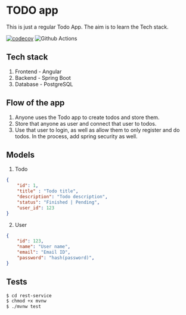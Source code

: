 # TODO app

This is just a regular Todo App. The aim is to learn the Tech stack.

[![codecov](https://codecov.io/gh/ShubhankarKG/TodoApp/branch/master/graph/badge.svg?token=G1F6YFCKZD)](https://codecov.io/gh/ShubhankarKG/TodoApp)
![Github Actions](https://github.com/ShubhankarKG/TodoApp/actions/workflows/maven-test.yml/badge.svg)

## Tech stack

1. Frontend - Angular
2. Backend - Spring Boot
3. Database - PostgreSQL

## Flow of the app

1. Anyone uses the Todo app to create todos and store them.
2. Store that anyone as user and connect that user to todos.
3. Use that user to login, as well as allow them to only register and do todos. In the process, add spring security as well.

## Models

1. Todo

```json
{
    "id": 1,
    "title" : "Todo title",
    "description": "Todo description",
    "status": "Finished | Pending",
    "user_id": 123
}
```

2. User

```json
{
    "id": 123,
    "name": "User name",
    "email": "Email ID",
    "password": "hash(password)",
}
```

## Tests

```bash
$ cd rest-service
$ chmod +x mvnw
$ ./mvnw test
```
